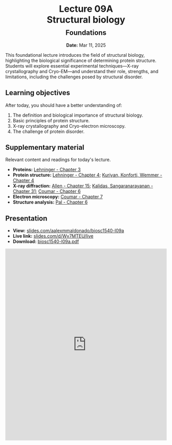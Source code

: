 <h1 style="margin-bottom: 0.4em; text-align: center;">
    <b>Lecture 09A</b><br>
    Structural biology
</h1>
<h2 style="margin-top: 0.0em; text-align: center;">
    Foundations
</h2>
<p style="text-align: center;">
    <b>Date:</b> Mar 11, 2025
</p>

This foundational lecture introduces the field of structural biology, highlighting the biological significance of determining protein structure.
Students will explore essential experimental techniques—X-ray crystallography and Cryo-EM—and understand their role, strengths, and limitations, including the challenges posed by structural disorder.

## Learning objectives

After today, you should have a better understanding of:

1.  The definition and biological importance of structural biology.
2.  Basic principles of protein structure.
3.  X-ray crystallography and Cryo-electron microscopy.
4.  The challenge of protein disorder.

## Supplementary material

Relevant content and readings for today's lecture.

-   **Proteins:** [Lehninger - Chapter 3](https://canvas.pitt.edu/files/20012972)
-   **Protein structure:** [Lehninger - Chapter 4](https://canvas.pitt.edu/files/20012973); [Kuriyan, Konforti, Wemmer - Chapter 4](https://canvas.pitt.edu/files/20012971)
-   **X-ray diffraction:** [Allen - Chapter 15](https://canvas.pitt.edu/files/20012941); [Kalidas, Sangaranarayanan - Chapter 31](https://canvas.pitt.edu/files/20012969); [Coumar - Chapter 6](https://canvas.pitt.edu/files/20012944)
-   **Electron microscopy:** [Coumar - Chapter 7](https://canvas.pitt.edu/files/20012968)
-   **Structure analysis:** [Pal - Chapter 6](https://canvas.pitt.edu/files/20014521)

## Presentation

-   **View:** [slides.com/aalexmmaldonado/biosc1540-l09a](https://slides.com/aalexmmaldonado/biosc1540-l09a)
-   **Live link:** [slides.com/d/Wv7MTEU/live](https://slides.com/d/Wv7MTEU/live)
-   **Download:** [biosc1540-l09a.pdf](/lectures/09A/biosc1540-l09a.pdf)

<iframe src="https://slides.com/aalexmmaldonado/biosc1540-l09a/embed?byline=hidden&share=hidden" width="100%" height="600" title="BIOSC 1540: Lecture 09A" scrolling="no" frameborder="0" webkitallowfullscreen mozallowfullscreen allowfullscreen></iframe>

